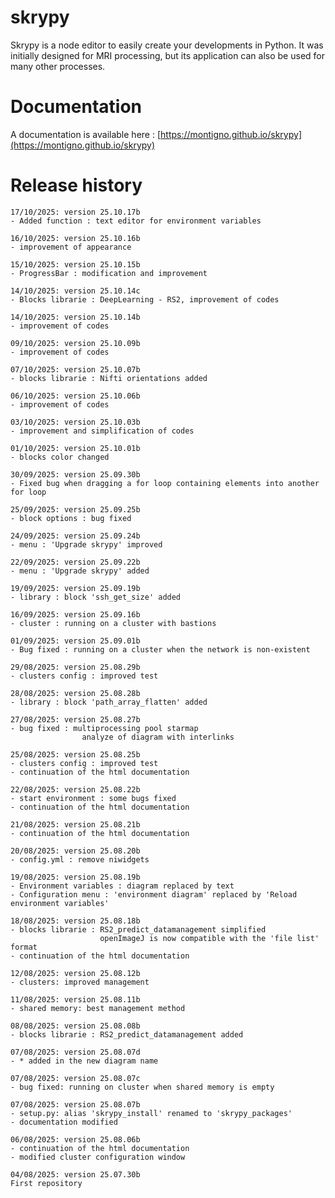 # skrypy

Skrypy is a node editor to easily create your developments in Python. It was initially designed for MRI processing, but its application can also be used for many other processes.

# Documentation

A documentation is available here : [https://montigno.github.io/skrypy](https://montigno.github.io/skrypy)

# Release history

<p></p>

	17/10/2025: version 25.10.17b
	- Added function : text editor for environment variables

<p></p>

	16/10/2025: version 25.10.16b
	- improvement of appearance

<p></p>

	15/10/2025: version 25.10.15b
	- ProgressBar : modification and improvement

<p></p>

	14/10/2025: version 25.10.14c
	- Blocks librarie : DeepLearning - RS2, improvement of codes

<p></p>

	14/10/2025: version 25.10.14b
	- improvement of codes

<p></p>

	09/10/2025: version 25.10.09b
	- improvement of codes

<p></p>

	07/10/2025: version 25.10.07b
	- blocks librarie : Nifti orientations added

<p></p>

	06/10/2025: version 25.10.06b
	- improvement of codes

<p></p>

	03/10/2025: version 25.10.03b
	- improvement and simplification of codes

<p></p>

	01/10/2025: version 25.10.01b
	- blocks color changed

<p></p>

	30/09/2025: version 25.09.30b
	- Fixed bug when dragging a for loop containing elements into another for loop

<p></p>

	25/09/2025: version 25.09.25b
	- block options : bug fixed

<p></p>

	24/09/2025: version 25.09.24b
	- menu : 'Upgrade skrypy' improved

<p></p>

	22/09/2025: version 25.09.22b
	- menu : 'Upgrade skrypy' added

<p></p>

	19/09/2025: version 25.09.19b
	- library : block 'ssh_get_size' added

<p></p>

	16/09/2025: version 25.09.16b
	- cluster : running on a cluster with bastions

<p></p>

	01/09/2025: version 25.09.01b
	- Bug fixed : running on a cluster when the network is non-existent

<p></p>

	29/08/2025: version 25.08.29b
	- clusters config : improved test 

<p></p>

	28/08/2025: version 25.08.28b
	- library : block 'path_array_flatten' added

<p></p>

	27/08/2025: version 25.08.27b
	- bug fixed : multiprocessing pool starmap
					analyze of diagram with interlinks 

<p></p>

	25/08/2025: version 25.08.25b
	- clusters config : improved test 
	- continuation of the html documentation

<p></p>

	22/08/2025: version 25.08.22b
	- start environment : some bugs fixed
	- continuation of the html documentation

<p></p>

	21/08/2025: version 25.08.21b
	- continuation of the html documentation

<p></p>

	20/08/2025: version 25.08.20b
	- config.yml : remove niwidgets 

<p></p>

	19/08/2025: version 25.08.19b
	- Environment variables : diagram replaced by text
	- Configuration menu : 'environment diagram' replaced by 'Reload environment variables'

<p></p>

	18/08/2025: version 25.08.18b
	- blocks librarie : RS2_predict_datamanagement simplified
		                openImageJ is now compatible with the 'file list' format
	- continuation of the html documentation

<p></p>

	12/08/2025: version 25.08.12b
	- clusters: improved management

<p></p>

	11/08/2025: version 25.08.11b
	- shared memory: best management method

<p></p>

	08/08/2025: version 25.08.08b
	- blocks librarie : RS2_predict_datamanagement added

<p></p>

	07/08/2025: version 25.08.07d
	- * added in the new diagram name

<p></p>

	07/08/2025: version 25.08.07c
	- bug fixed: running on cluster when shared memory is empty

<p></p>

	07/08/2025: version 25.08.07b
	- setup.py: alias 'skrypy_install' renamed to 'skrypy_packages'
	- documentation modified

<p></p>

	06/08/2025: version 25.08.06b
	- continuation of the html documentation
	- modified cluster configuration window 

<p></p>

	04/08/2025: version 25.07.30b
	First repository 